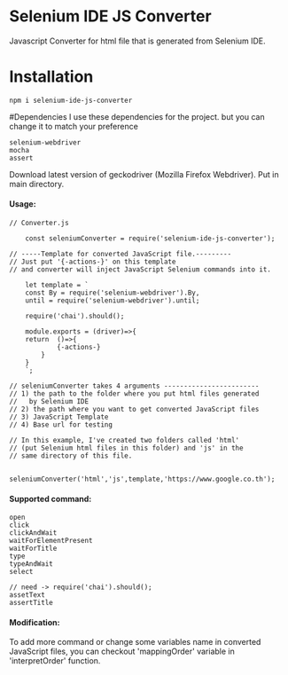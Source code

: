 # Selenium IDE JS Converter
Javascript Converter for html file that is generated from Selenium IDE.

# Installation
```
npm i selenium-ide-js-converter
```

#Dependencies 
I use these dependencies for the project. but you can change it to match your preference
```
selenium-webdriver
mocha
assert
```
Download latest version of geckodriver (Mozilla Firefox Webdriver). Put in main directory.

#### Usage:
```
// Converter.js

    const seleniumConverter = require('selenium-ide-js-converter');

// -----Template for converted JavaScript file.---------
// Just put '{-actions-}' on this template
// and converter will inject JavaScript Selenium commands into it.

    let template = `
    const By = require('selenium-webdriver').By,
    until = require('selenium-webdriver').until;

    require('chai').should();

    module.exports = (driver)=>{
    return  ()=>{
            {-actions-}
        }
    }
    `;

// seleniumConverter takes 4 arguments ------------------------
// 1) the path to the folder where you put html files generated
//   by Selenium IDE
// 2) the path where you want to get converted JavaScript files
// 3) JavaScript Template
// 4) Base url for testing

// In this example, I've created two folders called 'html'
// (put Selenium html files in this folder) and 'js' in the
// same directory of this file.

    seleniumConverter('html','js',template,'https://www.google.co.th');
```

#### Supported command:
```
open
click
clickAndWait
waitForElementPresent
waitForTitle
type
typeAndWait
select

// need -> require('chai').should();
assetText
assertTitle
```

#### Modification:
To add more command or change some variables name in converted JavaScript files, you can checkout 'mappingOrder' variable in 'interpretOrder' function.

